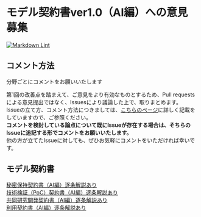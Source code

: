 # モデル契約書ver1.0（AI編）への意見募集  
[![Markdown Lint](https://github.com/meti-oi-startups/METI-JPO-Model-Contract/actions/workflows/markdownlint.yml/badge.svg)](https://github.com/meti-oi-startups/METI-JPO-Model-Contract/actions/workflows/markdownlint.yml)

## コメント方法

分野ごとにコメントをお願いいたします  

第1回の改善点を踏まえて、ご意見をより有効なものとするため、Pull requestsによる意見提出ではなく、Issuesにより議論した上で、取りまとめます。  
Issueの立て方、コメント方法につきましては、[こちらのページ](MANUAL_ISSUE.md)に詳しく記載をしていますので、ご参照ください。  
**コメントを検討している論点について既にIssueが存在する場合は、そちらのIssueに追記する形でコメントをお願いいたします。**  
他の方が立てたIssueに対しても、ぜひお気軽にコメントをいただければ幸いです。  

## モデル契約書

[秘密保持契約書（AI編）逐条解説あり](5_モデル契約書v1_0_秘密保持契約書（AI編）_逐条解説あり.md)  
[技術検証（PoC）契約書（AI編）逐条解説あり](6_モデル契約書v1_0_技術検証（PoC）契約書（AI編）_逐条解説あり.md)  
[共同研究開発契約書（AI編）逐条解説あり](7_モデル契約書v1_0_共同研究開発契約書（AI編）_逐条解説あり.md)  
[利用契約書（AI編）逐条解説あり](8_モデル契約書v1_0_利用契約書（AI編）_逐条解説あり.md)  
